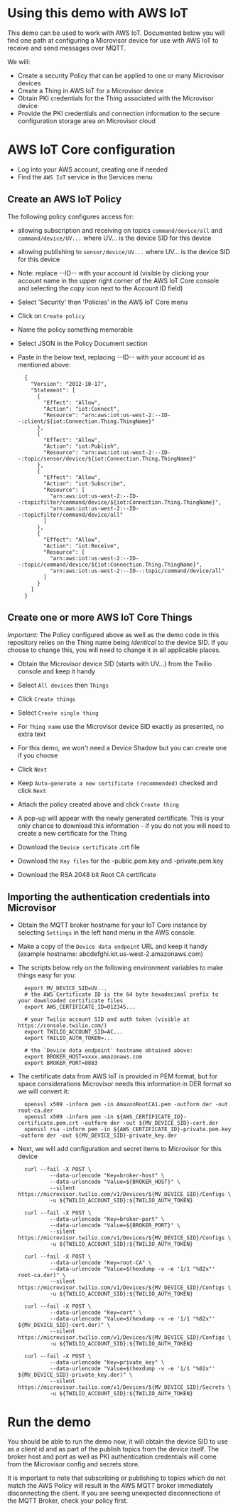 # Using this demo with AWS IoT

This demo can be used to work with AWS IoT.  Documented below you will find one path at configuring a Microvisor device for use with AWS IoT to receive and send messages over MQTT.

We will:

- Create a security Policy that can be applied to one or many Microvisor devices
- Create a Thing in AWS IoT for a Microvisor device
- Obtain PKI credentials for the Thing associated with the Microvisor device
- Provide the PKI credentials and connection information to the secure configuration storage area on Microvisor cloud

# AWS IoT Core configuration

- Log into your AWS account, creating one if needed
- Find the `AWS IoT` service in the Services menu

## Create an AWS IoT Policy

The following policy configures access for:

- allowing subscription and receiving on topics `command/device/all` and `command/device/UV...` where UV... is the device SID for this device
- allowing publishing to `sensor/device/UV...` where UV... is the device SID for this device
- Note: replace --ID-- with your account id (visible by clicking your account name in the upper right corner of the AWS IoT Core console and selecting the copy icon next to the Account ID field)
- Select 'Security' then 'Policies' in the AWS IoT Core menu
- Click on `Create policy`
- Name the policy something memorable
- Select JSON in the Policy Document section
- Paste in the below text, replacing --ID-- with your account id as mentioned above:

        {
          "Version": "2012-10-17",
          "Statement": [
            {
              "Effect": "Allow",
              "Action": "iot:Connect",
              "Resource": "arn:aws:iot:us-west-2:--ID--:client/${iot:Connection.Thing.ThingName}"
            },
            {
              "Effect": "Allow",
              "Action": "iot:Publish",
              "Resource": "arn:aws:iot:us-west-2:--ID--:topic/sensor/device/${iot:Connection.Thing.ThingName}"
            },
            {
              "Effect": "Allow",
              "Action": "iot:Subscribe",
              "Resource": [
                "arn:aws:iot:us-west-2:--ID--:topicfilter/command/device/${iot:Connection.Thing.ThingName}",
                "arn:aws:iot:us-west-2:--ID--:topicfilter/command/device/all"
              ]
            },
            {
              "Effect": "Allow",
              "Action": "iot:Receive",
              "Resource": [
                "arn:aws:iot:us-west-2:--ID--:topic/command/device/${iot:Connection.Thing.ThingName}",
                "arn:aws:iot:us-west-2:--ID--:topic/command/device/all"
              ]
            }
          ]
        }

## Create one or more AWS IoT Core Things

*Important:*  The Policy configured above as well as the demo code in this repository relies on the Thing name being *identical* to the device SID.  If you choose to change this, you will need to change it in all applicable places.

- Obtain the Microvisor device SID (starts with UV...) from the Twilio console and keep it handy
- Select `All devices` then `Things`
- Click `Create things`
- Select `Create single thing`
- For `Thing name` use the Microvisor device SID exactly as presented, no extra text
- For this demo, we won't need a Device Shadow but you can create one if you choose
- Click `Next`

- Keep `Auto-generate a new certificate (recommended)` checked and click `Next`

- Attach the policy created above and click `Create thing`

- A pop-up will appear with the newly generated certificate.  This is your only chance to download this information - if you do not you will need to create a new certificate for the Thing
- Download the `Device certificate` .crt file
- Download the `Key files` for the -public.pem.key and -private.pem.key
- Download the RSA 2048 bit Root CA certificate

## Importing the authentication credentials into Microvisor

- Obtain the MQTT broker hostname for your IoT Core instance by selecting `Settings` in the left hand menu in the AWS console.
- Make a copy of the `Device data endpoint` URL and keep it handy (example hostname: abcdefghi.iot.us-west-2.amazonaws.com)

- The scripts below rely on the following environment variables to make things easy for you:

        export MV_DEVICE_SID=UV...
        # the AWS Certificate ID is the 64 byte hexadecimal prefix to your downloaded certificate files
        export AWS_CERTIFICATE_ID=012345...
        
        # your Twilio account SID and auth token (visible at https://console.twilio.com/)
        export TWILIO_ACCOUNT_SID=AC...
        export TWILIO_AUTH_TOKEN=...
        
        # the `Device data endpoint` hostname obtained above:
        export BROKER_HOST=xxxx.amazonaws.com
        export BROKER_PORT=8883

- The certificate data from AWS IoT is provided in PEM format, but for space considerations Microvisor needs this information in DER format so we will convert it:

        openssl x509 -inform pem -in AmazonRootCA1.pem -outform der -out root-ca.der
        openssl x509 -inform pem -in ${AWS_CERTIFICATE_ID}-certificate.pem.crt -outform der -out ${MV_DEVICE_SID}-cert.der
        openssl rsa -inform pem -in ${AWS_CERTIFICATE_ID}-private.pem.key -outform der -out ${MV_DEVICE_SID}-private_key.der

- Next, we will add configuration and secret items to Microvisor for this device

        curl --fail -X POST \
                --data-urlencode "Key=broker-host" \
                --data-urlencode "Value=${BROKER_HOST}" \
                --silent https://microvisor.twilio.com/v1/Devices/${MV_DEVICE_SID}/Configs \
                -u ${TWILIO_ACCOUNT_SID}:${TWILIO_AUTH_TOKEN}
                
        curl --fail -X POST \
                --data-urlencode "Key=broker-port" \
                --data-urlencode "Value=${BROKER_PORT}" \
                --silent https://microvisor.twilio.com/v1/Devices/${MV_DEVICE_SID}/Configs \
                -u ${TWILIO_ACCOUNT_SID}:${TWILIO_AUTH_TOKEN}
        
        curl --fail -X POST \
                --data-urlencode "Key=root-CA" \
                --data-urlencode "Value=$(hexdump -v -e '1/1 "%02x"' root-ca.der)" \
                --silent https://microvisor.twilio.com/v1/Devices/${MV_DEVICE_SID}/Configs \
                -u ${TWILIO_ACCOUNT_SID}:${TWILIO_AUTH_TOKEN}
        
        curl --fail -X POST \
                --data-urlencode "Key=cert" \
                --data-urlencode "Value=$(hexdump -v -e '1/1 "%02x"' ${MV_DEVICE_SID}-cert.der)" \
                --silent https://microvisor.twilio.com/v1/Devices/${MV_DEVICE_SID}/Configs \
                -u ${TWILIO_ACCOUNT_SID}:${TWILIO_AUTH_TOKEN}
        
        curl --fail -X POST \
                --data-urlencode "Key=private_key" \
                --data-urlencode "Value=$(hexdump -v -e '1/1 "%02x"' ${MV_DEVICE_SID}-private_key.der)" \
                --silent https://microvisor.twilio.com/v1/Devices/${MV_DEVICE_SID}/Secrets \
                -u ${TWILIO_ACCOUNT_SID}:${TWILIO_AUTH_TOKEN}

# Run the demo

You should be able to run the demo now, it will obtain the device SID to use as a client id and as part of the publish topics from the device itself.  The broker host and port as well as PKI authentication credentials will come from the Microvisor config and secrets store.

It is important to note that subscribing or publishing to topics which do not match the AWS Policy will result in the AWS MQTT broker immediately disconnecting the client.  If you are seeing unexpected disconnections of the MQTT Broker, check your policy first.

